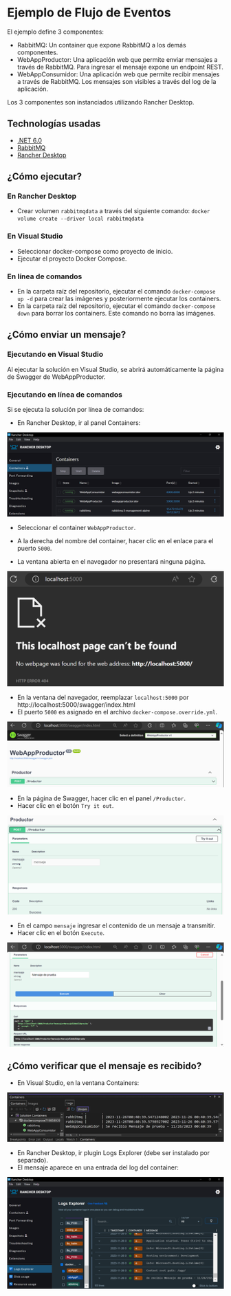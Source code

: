 # Ejemplo de Flujo de Eventos

El ejemplo define 3 componentes:

- RabbitMQ: Un container que expone RabbitMQ a los demás componentes.
- WebAppProductor: Una aplicación web que permite enviar mensajes a través de RabbitMQ. Para ingresar el mensaje expone un endpoint REST.
- WebAppConsumidor: Una aplicación web que permite recibir mensajes a través de RabbitMQ. Los mensajes son visibles a través del log de la aplicación.

Los 3 componentes son instanciados utilizando Rancher Desktop.

## Technologías usadas

- [.NET 6.0](https://dotnet.microsoft.com/)
- [RabbitMQ](https://www.rabbitmq.com/)
- [Rancher Desktop](https://rancherdesktop.io/)

## ¿Cómo ejecutar?

### En Rancher Desktop

- Crear volumen `rabbitmqdata` a través del siguiente comando: `docker volume create --driver local rabbitmqdata`

### En Visual Studio

- Seleccionar docker-compose como proyecto de inicio.
- Ejecutar el proyecto Docker Compose.

### En línea de comandos

- En la carpeta raíz del repositorio, ejecutar el comando `docker-compose up -d` para crear las imágenes y posteriormente ejecutar los containers.
- En la carpeta raíz del repositorio, ejecutar el comando `docker-compose down` para borrar los containers. Este comando no borra las imágenes.

## ¿Cómo enviar un mensaje?

### Ejecutando en Visual Studio

Al ejecutar la solución en Visual Studio, se abrirá automáticamente la página de Swagger de WebAppProductor.

### Ejecutando en línea de comandos

Si se ejecuta la solución por línea de comandos:

- En Rancher Desktop, ir al panel Containers:

![Containers](screenshot-containers.png)
- Seleccionar el container `WebAppProductor`.
- A la derecha del nombre del container, hacer clic en el enlace para el puerto `5000`.

- La ventana abierta en el navegador no presentará ninguna página.

![WebAppProductorSwagger1](screenshot-webappproductor-swagger-1.png)
- En la ventana del navegador, reemplazar `localhost:5000` por http://localhost:5000/swagger/index.html
- El puerto `5000` es asignado en el archivo `docker-compose.override.yml`.

![WebAppProductorSwagger2](screenshot-webappproductor-swagger-2.png)

- En la página de Swagger, hacer clic en el panel `/Productor`.
- Hacer clic en el botón `Try it out`.

![WebAppProductorSwagger3](screenshot-webappproductor-swagger-3.png)

- En el campo `mensaje` ingresar el contenido de un mensaje a transmitir.
- Hacer clic en el botón `Execute`.

![WebAppProductorSwagger4](screenshot-webappproductor-swagger-4.png)

## ¿Cómo verificar que el mensaje es recibido?

- En Visual Studio, en la ventana Containers:

![WebAppConsumidorLogs](screenshot-webappconsumidor-logs-1.png)

- En Rancher Desktop, ir plugin Logs Explorer (debe ser instalado por separado).
- El mensaje aparece en una entrada del log del container:

![WebAppConsumidorLogs](screenshot-webappconsumidor-logs-2.png)

